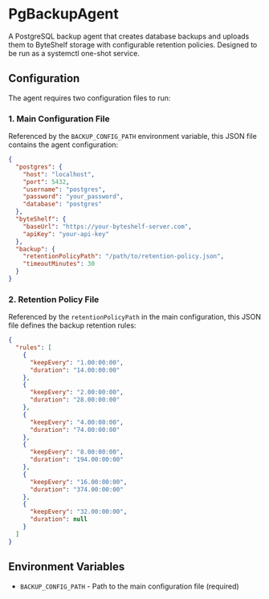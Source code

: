 # PgBackupAgent

A PostgreSQL backup agent that creates database backups and uploads them to ByteShelf storage with configurable retention policies. Designed to be run as a systemctl one-shot service.

## Configuration

The agent requires two configuration files to run:

### 1. Main Configuration File

Referenced by the `BACKUP_CONFIG_PATH` environment variable, this JSON file contains the agent configuration:

```json
{
  "postgres": {
    "host": "localhost",
    "port": 5432,
    "username": "postgres",
    "password": "your_password",
    "database": "postgres"
  },
  "byteShelf": {
    "baseUrl": "https://your-byteshelf-server.com",
    "apiKey": "your-api-key"
  },
  "backup": {
    "retentionPolicyPath": "/path/to/retention-policy.json",
    "timeoutMinutes": 30
  }
}
```

### 2. Retention Policy File

Referenced by the `retentionPolicyPath` in the main configuration, this JSON file defines the backup retention rules:

```json
{
  "rules": [
    {
      "keepEvery": "1.00:00:00",
      "duration": "14.00:00:00"
    },
    {
      "keepEvery": "2.00:00:00",
      "duration": "28.00:00:00"
    },
    {
      "keepEvery": "4.00:00:00",
      "duration": "74.00:00:00"
    },
    {
      "keepEvery": "8.00:00:00",
      "duration": "194.00:00:00"
    },
    {
      "keepEvery": "16.00:00:00",
      "duration": "374.00:00:00"
    },
    {
      "keepEvery": "32.00:00:00",
      "duration": null
    }
  ]
}
```

## Environment Variables

- `BACKUP_CONFIG_PATH` - Path to the main configuration file (required) 